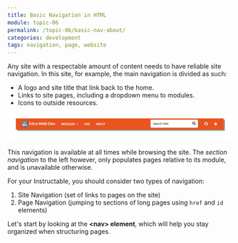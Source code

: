 ```yaml
---
title: Basic Navigation in HTML
module: topic-06
permalink: /topic-06/basic-nav-about/
categories: development
tags: navigation, page, website
---
```


<div class="divider-heading"></div>

Any site with a respectable amount of content needs to have reliable site navigation. In this site, for example, the main navigation is divided as such:
- A logo and site title that link back to the home.
- Links to site pages, including a dropdown menu to modules.
- Icons to outside resources.

<img src="../img/site-nav-example.gif" alt="blocks of the site navigation bar" title="Site Navigation" />

This navigation is available at all times while browsing the site. The _section navigation_ to the left however, only populates pages relative to its module, and is unavailable otherwise.

For your Instructable, you should consider two types of navigation:
1. Site Navigation (set of links to pages on the site)
2. Page Navigation (jumping to sections of long pages using `href` and `id` elements)

Let's start by looking at the **&lt;nav&gt; element**, which will help you stay organized when structuring pages.
